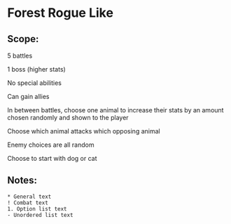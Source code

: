 # Forest Rogue Like

## Scope:
5 battles

1 boss (higher stats)

No special abilities

Can gain allies

In between battles, choose one animal to increase their stats by an 
amount chosen randomly and shown to the player

Choose which animal attacks which opposing animal

Enemy choices are all random

Choose to start with dog or cat

## Notes:
```
* General text
! Combat text
1. Option list text
- Unordered list text
```